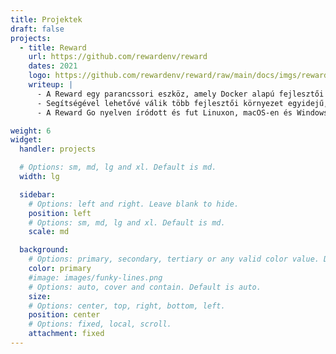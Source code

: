 ```yaml
---
title: Projektek
draft: false
projects:
  - title: Reward
    url: https://github.com/rewardenv/reward
    dates: 2021
    logo: https://github.com/rewardenv/reward/raw/main/docs/imgs/reward-logo.png
    writeup: |
      - A Reward egy parancssori eszköz, amely Docker alapú fejlesztői környezetek futtatását könnyíti meg.
      - Segítségével lehetővé válik több fejlesztői környezet egyidejű, párhuzamos futtatása port ütközés nélkül. 
      - A Reward Go nyelven íródott és fut Linuxon, macOS-en és Windows-on (valamint támogatja  WSL2-t).

weight: 6
widget:
  handler: projects

  # Options: sm, md, lg and xl. Default is md.
  width: lg

  sidebar:
    # Options: left and right. Leave blank to hide.
    position: left
    # Options: sm, md, lg and xl. Default is md.
    scale: md

  background:
    # Options: primary, secondary, tertiary or any valid color value. Default is primary.
    color: primary
    #image: images/funky-lines.png
    # Options: auto, cover and contain. Default is auto.
    size:
    # Options: center, top, right, bottom, left.
    position: center
    # Options: fixed, local, scroll.
    attachment: fixed
---
```

